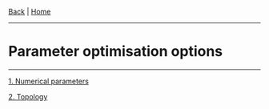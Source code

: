 [Back](./Index.md) | [Home](https://github.com/acg-team/ProPIP/wiki/ProPIP:-Progressive-Multiple-Sequence-Alignment-with-Poisson-Indel-Process)

---
#  Parameter optimisation options
---


[1. Numerical parameters](./Optimisation/Optimisation_NumericalParameters.md)

[2. Topology](./Optimisation/Optimisation_Topology.md)
